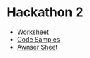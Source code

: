 # Hackathon 2

- [Worksheet](https://nosknut.github.io/arduino-course-v2023/IELET1002/ArduinoHackathon2/worksheet.pdf)
- [Code Samples](links.md)
- [Awnser Sheet](complete-code-links.md)

